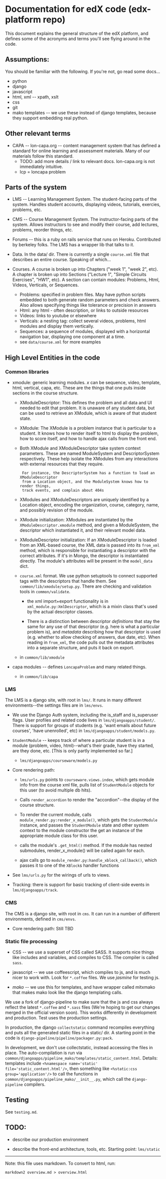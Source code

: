 # Documentation for edX code (edx-platform repo)

This document explains the general structure of the edX platform, and defines some of the acronyms and terms you'll see flying around in the code.

## Assumptions:

You should be familiar with the following.  If you're not, go read some docs...

 - python
 - django
 - javascript
 - html, xml -- xpath, xslt
 - css
 - git
 - mako templates -- we use these instead of django templates, because they support embedding real python.

## Other relevant terms

 - CAPA -- lon-capa.org -- content management system that has defined a standard for online learning and assessment materials.  Many of our materials follow this standard.
    - TODO: add more details / link to relevant docs.  lon-capa.org is not immediately intuitive.
    - lcp = loncapa problem


## Parts of the system

  - LMS -- Learning Management System.   The student-facing parts of the system.  Handles student accounts, displaying videos, tutorials, exercies, problems, etc.

  - CMS -- Course Management System.  The instructor-facing parts of the system.  Allows instructors to see and modify their course, add lectures, problems, reorder things, etc.

  - Forums -- this is a ruby on rails service that runs on Heroku.  Contributed by berkeley folks.  The LMS has a wrapper lib that talks to it.

  - Data.  In the data/ dir.  There is currently a single `course.xml` file that describes an entire course.  Speaking of which...

  - Courses.  A course is broken up into Chapters ("week 1", "week 2", etc).  A chapter is broken up into Sections ("Lecture 1", "Simple Circuits Exercises", "HW1", etc).  A section can contain modules: Problems, Html, Videos, Verticals, or Sequences.
     - Problems: specified in problem files.  May have python scripts embedded to both generate random parameters and check answers.  Also allows specifying things like tolerance or precision in answers
     - Html: any html - often description, or links to outside resources
     - Videos: links to youtube or elsewhere
     - Verticals: a nesting tag: collect several videos, problems, html modules and display them vertically.
     - Sequences: a sequence of modules, displayed with a horizontal navigation bar, displaying one component at a time.
     - see `data/course.xml` for more examples


## High Level Entities in the code

### Common libraries

- xmodule: generic learning modules. *x* can be sequence, video, template, html,
           vertical, capa, etc.  These are the things that one puts inside sections
           in the course structure.

    - XModuleDescriptor: This defines the problem and all data and UI needed to edit
           that problem. It is unaware of any student data, but can be used to retrieve
           an XModule, which is aware of that student state.

    - XModule: The XModule is a problem instance that is particular to a student. It knows
           how to render itself to html to display the problem, how to score itself,
           and how to handle ajax calls from the front end.

    - Both XModule and XModuleDescriptor take system context parameters. These are named
           ModuleSystem and DescriptorSystem respectively. These help isolate the XModules
           from any interactions with external resources that they require.

           For instance, the DescriptorSystem has a function to load an XModuleDescriptor
           from a Location object, and the ModuleSystem knows how to render things,
           track events, and complain about 404s

    - XModules and XModuleDescriptors are uniquely identified by a Location object, encoding the organization, course, category, name, and possibly revision of the module.

    - XModule initialization: XModules are instantiated by the `XModuleDescriptor.xmodule` method, and given a ModuleSystem, the descriptor which instantiated it, and their relevant model data.

    - XModuleDescriptor initialization: If an XModuleDescriptor is loaded from an XML-based course, the XML data is passed into its `from_xml` method, which is responsible for instantiating a descriptor with the correct attributes. If it's in Mongo, the descriptor is instantiated directly. The module's attributes will be present in the `model_data` dict.

    - `course.xml` format.  We use python setuptools to connect supported tags with the descriptors that handle them.  See `common/lib/xmodule/setup.py`.  There are checking and validation tools in `common/validate`.

         - the xml import+export functionality is in `xml_module.py:XmlDescriptor`, which is a mixin class that's used by the actual descriptor classes.

         - There is a distinction between descriptor _definitions_ that stay the same for any use of that descriptor (e.g. here is what a particular problem is), and _metadata_ describing how that descriptor is used (e.g. whether to allow checking of answers, due date, etc).  When reading in `from_xml`, the code pulls out the metadata attributes into a separate structure, and puts it back on export.

    - in `common/lib/xmodule`

- capa modules -- defines `LoncapaProblem` and many related things.
    - in `common/lib/capa`

### LMS

The LMS is a django site, with root in `lms/`.  It runs in many different environments--the settings files are in `lms/envs`.

- We use the Django Auth system, including the is_staff and is_superuser flags.  User profiles and related code lives in `lms/djangoapps/student/`.   There is support for groups of students (e.g. 'want emails about future courses', 'have unenrolled', etc) in `lms/djangoapps/student/models.py`.

- `StudentModule` -- keeps track of where a particular student is in a module (problem, video, html)--what's their grade, have they started, are they done, etc.  [This is only partly implemented so far.]
    - `lms/djangoapps/courseware/models.py`

- Core rendering path:
  - `lms/urls.py` points to `courseware.views.index`, which gets module info from the course xml file, pulls list of `StudentModule` objects for this user (to avoid multiple db hits).

  - Calls `render_accordion` to render the "accordion"--the display of the course structure.

  - To render the current module, calls `module_render.py:render_x_module()`, which gets the `StudentModule` instance, and passes the `StudentModule` state and other system context to the module constructor the get an instance of the appropriate module class for this user.

  - calls the module's `.get_html()` method.  If the module has nested submodules, render_x_module() will be called again for each.

  - ajax calls go to `module_render.py:handle_xblock_callback()`, which passes it to one of the `XBlock`s handler functions

- See `lms/urls.py` for the wirings of urls to views.

- Tracking: there is support for basic tracking of client-side events in `lms/djangoapps/track`.

### CMS

The CMS is a django site, with root in `cms`. It can run in a number of different
environments, defined in `cms/envs`.

- Core rendering path: Still TBD

### Static file processing

- CSS -- we use a superset of CSS called SASS.  It supports nice things like includes and variables, and compiles to CSS.  The compiler is called `sass`.

- javascript -- we use coffeescript, which compiles to js, and is much nicer to work with.  Look for `*.coffee` files.  We use _jasmine_ for testing js.

- _mako_  -- we use this for templates, and have wrapper called mitxmako that makes mako look like the django templating calls.

We use a fork of django-pipeline to make sure that the js and css always reflect the latest `*.coffee` and `*.sass` files (We're hoping to get our changes merged in the official version soon).  This works differently in development and production.  Test uses the production settings.

In production, the django `collectstatic` command recompiles everything and puts all the generated static files in a static/ dir.  A starting point in the code is `django-pipeline/pipeline/packager.py:pack`.

In development, we don't use collectstatic, instead accessing the files in place.  The auto-compilation is run via `common/djangoapps/pipeline_mako/templates/static_content.html`.  Details: templates include `<%namespace name='static' file='static_content.html'/>`, then something like `<%static:css group='application'/>` to call the functions in `common/djangoapps/pipeline_mako/__init__.py`, which call the `django-pipeline` compilers.

## Testing

See `testing.md`.

## TODO:

- describe our production environment

- describe the front-end architecture, tools, etc.  Starting point: `lms/static`

---
Note: this file uses markdown.  To convert to html, run:

    markdown2 overview.md > overview.html
